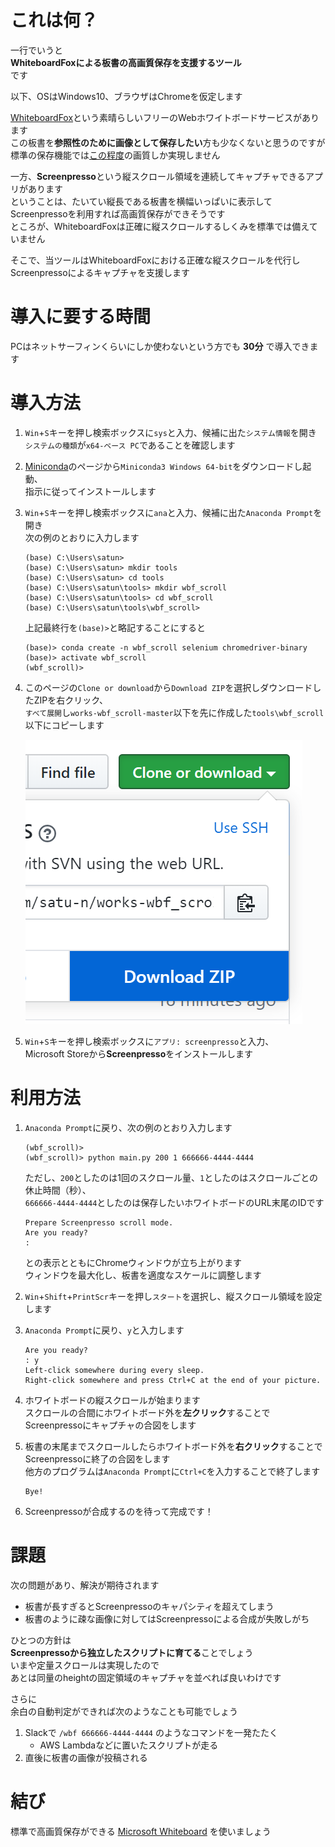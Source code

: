 # これは何？

一行でいうと  
**WhiteboardFoxによる板書の高画質保存を支援するツール**  
です

以下、OSはWindows10、ブラウザはChromeを仮定します

[WhiteboardFox][WhiteboardFox]という素晴らしいフリーのWebホワイトボードサービスがあります  
この板書を**参照性のために画像として保存したい**方も少なくないと思うのですが  
標準の保存機能では[この程度][before]の画質しか実現しません

一方、**Screenpresso**という縦スクロール領域を連続してキャプチャできるアプリがあります  
ということは、たいてい縦長である板書を横幅いっぱいに表示してScreenpressoを利用すれば高画質保存ができそうです  
ところが、WhiteboardFoxは正確に縦スクロールするしくみを標準では備えていません  

そこで、当ツールはWhiteboardFoxにおける正確な縦スクロールを代行し  
Screenpressoによるキャプチャを支援します

# 導入に要する時間

PCはネットサーフィンくらいにしか使わないという方でも **30分** で導入できます

# 導入方法

1.  `Win`+`S`キーを押し検索ボックスに`sys`と入力、候補に出た`システム情報`を開き  
    `システムの種類`が`x64-ベース PC`であることを確認します

1.  [Miniconda][Miniconda]のページから`Miniconda3 Windows 64-bit`をダウンロードし起動、  
    指示に従ってインストールします

1.  `Win`+`S`キーを押し検索ボックスに`ana`と入力、候補に出た`Anaconda Prompt`を開き  
    次の例のとおりに入力します
    ```
    (base) C:\Users\satun>
    (base) C:\Users\satun> mkdir tools
    (base) C:\Users\satun> cd tools
    (base) C:\Users\satun\tools> mkdir wbf_scroll
    (base) C:\Users\satun\tools> cd wbf_scroll
    (base) C:\Users\satun\tools\wbf_scroll>
    ```
    上記最終行を`(base)>`と略記することにすると  
    ```
    (base)> conda create -n wbf_scroll selenium chromedriver-binary
    (base)> activate wbf_scroll
    (wbf_scroll)>
    ```

1.  このページの`Clone or download`から`Download ZIP`を選択しダウンロードしたZIPを右クリック、  
    `すべて展開`し`works-wbf_scroll-master`以下を先に作成した`tools\wbf_scroll`以下にコピーします

    ![Download ZIP](images/download_zip.PNG)

1.  `Win`+`S`キーを押し検索ボックスに`アプリ: screenpresso`と入力、  
    Microsoft Storeから**Screenpresso**をインストールします


# 利用方法

1.  `Anaconda Prompt`に戻り、次の例のとおり入力します
    ```
    (wbf_scroll)>
    (wbf_scroll)> python main.py 200 1 666666-4444-4444
    ```
    ただし、`200`としたのは1回のスクロール量、`1`としたのはスクロールごとの休止時間（秒）、  
    `666666-4444-4444`としたのは保存したいホワイトボードのURL末尾のIDです
    ```
    Prepare Screenpresso scroll mode.
    Are you ready?
    :
    ```
    との表示とともにChromeウィンドウが立ち上がります  
    ウィンドウを最大化し、板書を適度なスケールに調整します

1.  `Win`+`Shift`+`PrintScr`キーを押し`スタート`を選択し、縦スクロール領域を設定します

1.  `Anaconda Prompt`に戻り、`y`と入力します
    ```
    Are you ready?
    : y
    Left-click somewhere during every sleep.
    Right-click somewhere and press Ctrl+C at the end of your picture.
    ```

1.  ホワイトボードの縦スクロールが始まります  
    スクロールの合間にホワイトボード外を**左クリック**することで  
    Screenpressoにキャプチャの合図をします

1.  板書の末尾までスクロールしたらホワイトボード外を**右クリック**することで  
    Screenpressoに終了の合図をします  
    他方のプログラムは`Anaconda Prompt`に`Ctrl+C`を入力することで終了します
    ```
    Bye!
    ```

1.  Screenpressoが合成するのを待って完成です！

# 課題

次の問題があり、解決が期待されます

* 板書が長すぎるとScreenpressoのキャパシティを超えてしまう
* 板書のように疎な画像に対してはScreenpressoによる合成が失敗しがち

ひとつの方針は  
**Screenpressoから独立したスクリプトに育てる**ことでしょう  
いまや定量スクロールは実現したので  
あとは同量のheightの固定領域のキャプチャを並べれば良いわけです

さらに  
余白の自動判定ができれば次のようなことも可能でしょう
1. Slackで `/wbf 666666-4444-4444` のようなコマンドを一発たたく
   * AWS Lambdaなどに置いたスクリプトが走る
2. 直後に板書の画像が投稿される

# 結び

標準で高画質保存ができる [Microsoft Whiteboard][Microsoft Whiteboard] を使いましょう

[WhiteboardFox]:https://whiteboardfox.com/
[before]:images/before.png
[Miniconda]:https://docs.conda.io/en/latest/miniconda.html
[Microsoft Whiteboard]:https://products.office.com/ja-jp/microsoft-whiteboard/digital-whiteboard-app
